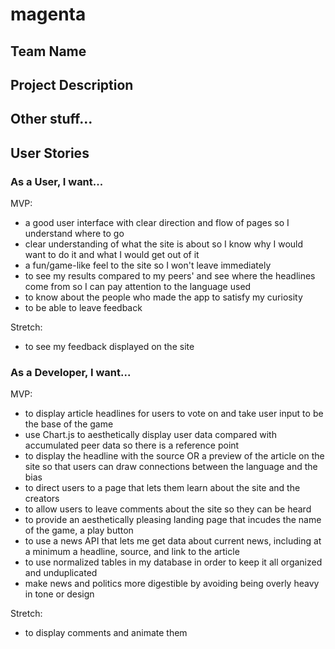 # magenta

## Team Name

## Project Description

## Other stuff...

## User Stories

### As a User, I want...
MVP:
- a good user interface with clear direction and flow of pages so I understand where to go
- clear understanding of what the site is about so I know why I would want to do it and what I would get out of it
- a fun/game-like feel to the site so I won't leave immediately
- to see my results compared to my peers' and see where the headlines come from so I can pay attention to the language used
- to know about the people who made the app to satisfy my curiosity
- to be able to leave feedback

Stretch:
- to see my feedback displayed on the site

### As a Developer, I want...
MVP:
- to display article headlines for users to vote on and take user input to be the base of the game
- use Chart.js to aesthetically display user data compared with accumulated peer data so there is a reference point
- to display the headline with the source OR a preview of the article on the site so that users can draw connections between the language and the bias
- to direct users to a page that lets them learn about the site and the creators
- to allow users to leave comments about the site so they can be heard
- to provide an aesthetically pleasing landing page that incudes the name of the game, a play button
- to use a news API that lets me get data about current news, including at a minimum a headline, source, and link to the article
- to use normalized tables in my database in order to keep it all organized and unduplicated
- make news and politics more digestible by avoiding being overly heavy in tone or design

Stretch:
- to display comments and animate them